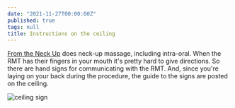 ```yaml
---
date: "2021-11-27T00:00:00Z"
published: true
tags: null
title: Instructions on the ceiling
---
```


[From the Neck Up](https://fromtheneckupmassage.com/) does neck-up massage, including intra-oral. When the RMT has their fingers in your mouth it's pretty hard to give directions. So there are hand signs for communicating with the RMT. And, since you're laying on your back during the procedure, the guide to the signs are posted on the ceiling.

![ceiling sign](/img/inco/ftnu.jpg)
